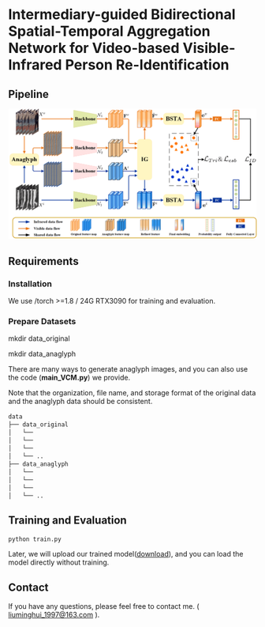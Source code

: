 # Intermediary-guided Bidirectional Spatial-Temporal Aggregation Network for Video-based Visible-Infrared Person Re-Identification

## Pipeline

![framework](./1.png)


## Requirements

### Installation

We use /torch >=1.8 / 24G  RTX3090 for training and evaluation.

### Prepare Datasets
mkdir data_original

mkdir data_anaglyph

There are many ways to generate anaglyph images, and you can also use the code (**main_VCM.py**) we provide.

Note that the organization, file name, and storage format of the original data and the anaglyph data should be consistent.

```
data
├── data_original
│   └── 
│   └── 
│   └── 
│   └── ..
├── data_anaglyph
│   └── 
│   └── 
│   └── 
│   └── ..
```

## Training and Evaluation

```shell
python train.py
```

Later, we will upload our trained model([download](https://drive.google.com/file/d/1DaMfPMzvW2kO6YhxCBahLma0dtPO4CZG/view?usp=share_link)), and you can load the model directly without training.


## Contact

If you have any questions, please feel free to contact me. ( liuminghui_1997@163.com ).

